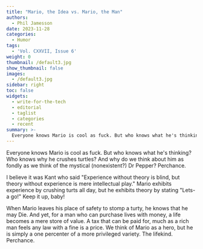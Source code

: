 ```yaml
---
title: "Mario, the Idea vs. Mario, the Man"
authors:
  - Phil Jamesson
date: 2023-11-28
categories:
  - Humor
tags:
  - 'Vol. CXXVII, Issue 6'
weight: 0
thumbnail: /default3.jpg
show_thumbnail: false
images:
  - /default3.jpg
sidebar: right
toc: false
widgets:
  - write-for-the-tech
  - editorial
  - taglist
  - categories
  - recent
summary: >-
  Everyone knows Mario is cool as fuck. But who knows what he's thinking? Who knows why he crushes turtles? And why do we think about him as fondly as we think of the mystical (nonexistent?) Dr Pepper? Perchance.
---
```

Everyone knows Mario is cool as fuck. But who knows what he's thinking? Who knows why he crushes turtles? And why do we think about him as fondly as we think of the mystical (nonexistent?) Dr Pepper? Perchance.

I believe it was Kant who said "Experience without theory is blind, but theory without experience is mere intellectual play." Mario exhibits experience by crushing turts all day, but he exhibits theory by stating "Lets-a go!" Keep it up, baby!

When Mario leaves his place of safety to stomp a turty, he knows that he may Die. And yet, for a man who can purchase lives with money, a life becomes a mere store of value. A tax that can be paid for, much as a rich man feels any law with a fine is a price. We think of Mario as a hero, but he is simply a one percenter of a more privileged variety. The lifekind. Perchance.

